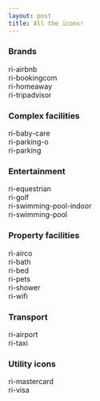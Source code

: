 ```yaml
---
layout: post
title: All the icons!
---
```

<h3 class="title">Brands</h3>
<div class="icons row">
	<div class="col-md-3 col-md-4"><div class="icons__item" data-name="airbnb"><i class="ri-md ri  ri-airbnb"></i> ri-airbnb</div></div><div class="col-md-3 col-md-4"><div class="icons__item" data-name="bookingcom"><i class="ri-md ri  ri-bookingcom"></i> ri-bookingcom</div></div><div class="col-md-3 col-md-4"><div class="icons__item" data-name="homeaway"><i class="ri-md ri  ri-homeaway"></i> ri-homeaway</div></div><div class="col-md-3 col-md-4"><div class="icons__item" data-name="tripadvisor"><i class="ri-md ri  ri-tripadvisor"></i> ri-tripadvisor</div></div>
</div>

<h3 class="title">Complex facilities</h3>
<div class="icons row">
<div class="col-md-3 col-md-4"><div class="icons__item" data-name="baby-care"><i class="ri-md ri  ri-baby-care"></i> ri-baby-care</div></div><div class="col-md-3 col-md-4"><div class="icons__item" data-name="parking-o"><i class="ri-md ri  ri-parking-o"></i> ri-parking-o</div></div><div class="col-md-3 col-md-4"><div class="icons__item" data-name="parking"><i class="ri-md ri  ri-parking"></i> ri-parking</div></div>
</div>

<h3 class="title">Entertainment</h3>
<div class="icons row">
<div class="col-md-3 col-md-4"><div class="icons__item" data-name="equestrian"><i class="ri-md ri  ri-equestrian"></i> ri-equestrian</div></div><div class="col-md-3 col-md-4"><div class="icons__item" data-name="golf"><i class="ri-md ri  ri-golf"></i> ri-golf</div></div><div class="col-md-3 col-md-4"><div class="icons__item" data-name="swimming-pool-indoor"><i class="ri-md ri  ri-swimming-pool-indoor"></i> ri-swimming-pool-indoor</div></div><div class="col-md-3 col-md-4"><div class="icons__item" data-name="swimming-pool"><i class="ri-md ri  ri-swimming-pool"></i> ri-swimming-pool</div></div>
</div>
<h3 class="title">Property facilities</h3>
<div class="icons row">
<div class="col-md-3 col-md-4"><div class="icons__item" data-name="airco"><i class="ri-md ri  ri-airco"></i> ri-airco</div></div><div class="col-md-3 col-md-4"><div class="icons__item" data-name="bath"><i class="ri-md ri  ri-bath"></i> ri-bath</div></div><div class="col-md-3 col-md-4"><div class="icons__item" data-name="bed"><i class="ri-md ri  ri-bed"></i> ri-bed</div></div><div class="col-md-3 col-md-4"><div class="icons__item" data-name="pets"><i class="ri-md ri  ri-pets"></i> ri-pets</div></div><div class="col-md-3 col-md-4"><div class="icons__item" data-name="shower"><i class="ri-md ri  ri-shower"></i> ri-shower</div></div><div class="col-md-3 col-md-4"><div class="icons__item" data-name="wifi"><i class="ri-md ri  ri-wifi"></i> ri-wifi</div></div>
</div>
<h3 class="title">Transport </h3>
<div class="icons row">
<div class="col-md-3 col-md-4"><div class="icons__item" data-name="airport"><i class="ri-md ri  ri-airport"></i> ri-airport</div></div><div class="col-md-3 col-md-4"><div class="icons__item" data-name="taxi"><i class="ri-md ri  ri-taxi"></i> ri-taxi</div></div>
</div>
<h3 class="title">Utility icons</h3>
<div class="icons row">
<div class="col-md-3 col-md-4"><div class="icons__item" data-name="mastercard"><i class="ri-md ri  ri-mastercard"></i> ri-mastercard</div></div><div class="col-md-3 col-md-4"><div class="icons__item" data-name="visa"><i class="ri-md ri  ri-visa"></i> ri-visa</div></div></div>
